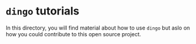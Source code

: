 # `dingo` tutorials 

In this directory, you will find material about how to use `dingo` but aslo on how you could contribute to this open source project. 

